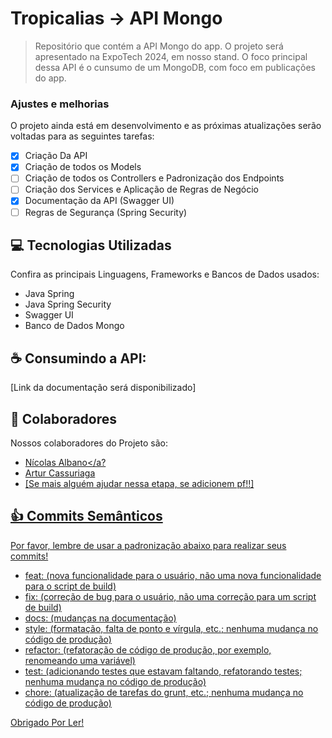 # Tropicalias -> API Mongo

> Repositório que contém a API Mongo do app. O projeto será apresentado na ExpoTech 2024, em nosso stand. O foco principal dessa API é o cunsumo de um MongoDB, com foco em publicações do app.

### Ajustes e melhorias

O projeto ainda está em desenvolvimento e as próximas atualizações serão voltadas para as seguintes tarefas:

- [X] Criação Da API
- [X] Criação de todos os Models
- [ ] Criação de todos os Controllers e Padronização dos Endpoints
- [ ] Criação dos Services e Aplicação de Regras de Negócio
- [X] Documentação da API (Swagger UI)
- [ ] Regras de Segurança (Spring Security)

## 💻 Tecnologias Utilizadas

Confira as principais Linguagens, Frameworks e Bancos de Dados usados:

- Java Spring
- Java Spring Security
- Swagger UI
- Banco de Dados Mongo

## ☕ Consumindo a API:

[Link da documentação será disponibilizado]

## 🤝 Colaboradores

Nossos colaboradores do Projeto são:
- <a href="https://github.com/nicolasruoco">Nícolas Albano</a?
- Artur Cassuriaga
- [Se mais alguém ajudar nessa etapa, se adicionem pf!!]

## 👍 Commits Semânticos 

Por favor, lembre de usar a padronização abaixo para realizar seus commits!

- feat: (nova funcionalidade para o usuário, não uma nova funcionalidade para o script de build)
- fix: (correção de bug para o usuário, não uma correção para um script de build)
- docs: (mudanças na documentação)
- style: (formatação, falta de ponto e vírgula, etc.; nenhuma mudança no código de produção)
- refactor: (refatoração de código de produção, por exemplo, renomeando uma variável)
- test: (adicionando testes que estavam faltando, refatorando testes; nenhuma mudança no código de produção)
- chore: (atualização de tarefas do grunt, etc.; nenhuma mudança no código de produção)

Obrigado Por Ler!
